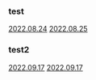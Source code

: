 ### test
[2022.08.24](./pages/test/test1.md)
[2022.08.25](./pages/test/test2.md)
### test2
[2022.09.17](./pages/test2/test3.md)
[2022.09.17](./pages/test2/test4.md)